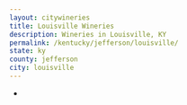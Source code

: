 ```yaml
---
layout: citywineries
title: Louisville Wineries
description: Wineries in Louisville, KY
permalink: /kentucky/jefferson/louisville/
state: ky
county: jefferson
city: louisville
---
```

-
